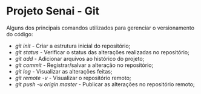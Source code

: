 # Projeto Senai - Git
Alguns dos principais comandos utilizados para gerenciar o versionamento do código:

 -  _git init_ - Criar a estrutura inicial do repositório;
 -  _git status_ - Verificar o status das alterações realizadas no repositório;
 -  _git add_ - Adicionar arquivos ao histórico do projeto;
 -  _git commit_ - Registrar/salvar a alteração no repositório;
 -  _git log_ - Visualizar as alterações feitas;
 -  _git remote -v_ - Visualizar o repositório remoto;
 -  _git push -u origin master_ - Publicar as alterações no repositório remoto;
